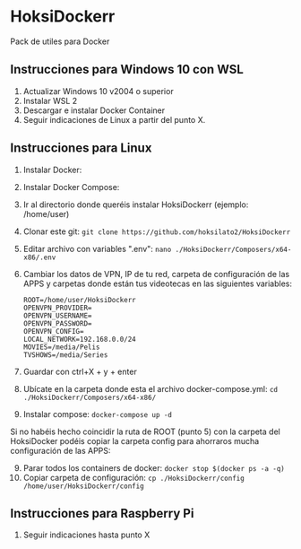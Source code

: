 # HoksiDockerr
 Pack de utiles para Docker


## Instrucciones para Windows 10 con WSL

1. Actualizar Windows 10 v2004 o superior
2. Instalar WSL 2
3. Descargar e instalar Docker Container
4. Seguir indicaciones de Linux a partir del punto X.

## Instrucciones para Linux
1. Instalar Docker:

2. Instalar Docker Compose:

3. Ir al directorio donde queréis instalar HoksiDockerr (ejemplo: /home/user)
3. Clonar este git: 
   ``git clone https://github.com/hoksilato2/HoksiDockerr``
4. Editar archivo con variables ".env":
   ``nano ./HoksiDockerr/Composers/x64-x86/.env``
5. Cambiar los datos de VPN, IP de tu red, carpeta de configuración de las APPS y carpetas donde están tus videotecas en las siguientes variables:

   ```
   ROOT=/home/user/HoksiDockerr
   OPENVPN_PROVIDER=   
   OPENVPN_USERNAME=   
   OPENVPN_PASSWORD=   
   OPENVPN_CONFIG=  
   LOCAL_NETWORK=192.168.0.0/24   
   MOVIES=/media/Pelis   
   TVSHOWS=/media/Series
   ```
   
6. Guardar con ctrl+X + y + enter
7. Ubícate en la carpeta donde esta el archivo docker-compose.yml:
   ``cd ./HoksiDockerr/Composers/x64-x86/``
8. Instalar compose:
   ``docker-compose up -d``
   
Si no habéis hecho coincidir la ruta de ROOT (punto 5) con la carpeta del HoksiDocker podéis copiar la carpeta config para ahorraros mucha configuración de las APPS:
 
9. Parar todos los containers de docker:
   ``docker stop $(docker ps -a -q)``
10. Copiar carpeta de configuración:
   ``cp ./HoksiDockerr/config /home/user/HoksiDockerr/config``



## Instrucciones para Raspberry Pi
1. Seguir indicaciones hasta punto X


